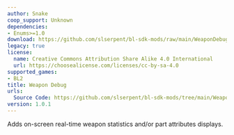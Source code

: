 ```yaml
---
author: Snake
coop_support: Unknown
dependencies:
- Enums>=1.0
download: https://github.com/slserpent/bl-sdk-mods/raw/main/WeaponDebug/WeaponDebug.zip
legacy: true
license:
  name: Creative Commons Attribution Share Alike 4.0 International
  url: https://choosealicense.com/licenses/cc-by-sa-4.0
supported_games:
- BL2
title: Weapon Debug
urls:
  Source Code: https://github.com/slserpent/bl-sdk-mods/tree/main/WeaponDebug/
version: 1.0.1
---
```

Adds on-screen real-time weapon statistics and/or part attributes displays.
